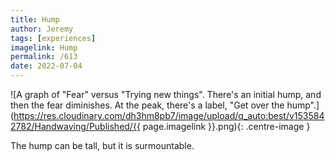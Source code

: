 ```yaml
---
title: Hump
author: Jeremy
tags: [experiences]
imagelink: Hump
permalink: /613
date: 2022-07-04
---
```


![A graph of "Fear" versus "Trying new things". There's an initial hump, and then the fear diminishes. At the peak, there's a label, "Get over the hump".](https://res.cloudinary.com/dh3hm8pb7/image/upload/q_auto:best/v1535842782/Handwaving/Published/{{ page.imagelink }}.png){: .centre-image }

The hump can be tall, but it is surmountable.
